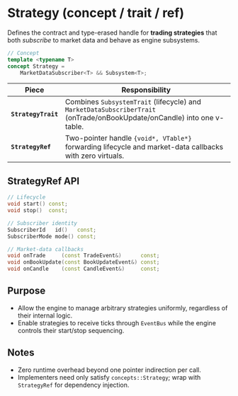 # Strategy (concept / trait / ref)

Defines the contract and type-erased handle for **trading strategies** that both
*subscribe* to market data and behave as engine subsystems.

~~~cpp
// Concept
template <typename T>
concept Strategy =
    MarketDataSubscriber<T> && Subsystem<T>;
~~~

| Piece | Responsibility |
|-------|----------------|
| **`StrategyTrait`** | Combines `SubsystemTrait` (lifecycle) and `MarketDataSubscriberTrait` (onTrade/onBookUpdate/onCandle) into one v-table. |
| **`StrategyRef`**   | Two-pointer handle `{void*, VTable*}` forwarding lifecycle and market-data callbacks with zero virtuals. |

## StrategyRef API
```cpp
// Lifecycle
void start() const;
void stop()  const;

// Subscriber identity
SubscriberId   id()   const;
SubscriberMode mode() const;

// Market-data callbacks
void onTrade     (const TradeEvent&)      const;
void onBookUpdate(const BookUpdateEvent&) const;
void onCandle    (const CandleEvent&)     const;
```

## Purpose

* Allow the engine to manage arbitrary strategies uniformly, regardless of their internal logic.
* Enable strategies to receive ticks through `EventBus` while the engine controls their start/stop sequencing.

## Notes

* Zero runtime overhead beyond one pointer indirection per call.
* Implementers need only satisfy `concepts::Strategy`; wrap with `StrategyRef` for dependency injection.
